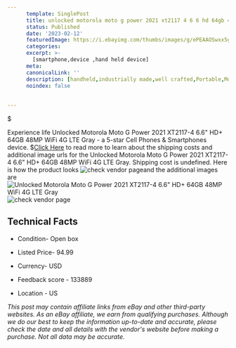 ```yaml
---
      template: SinglePost
      title: unlocked motorola moto g power 2021 xt2117 4 6 6 hd 64gb 48mp wifi 4g lte gray
      status: Published
      date: '2023-02-12'
      featuredImage: https://i.ebayimg.com/thumbs/images/g/ePEAAOSwxx5ga2GG/s-l225.jpg
      categories: 
      excerpt: >-
        [smartphone,device ,hand held device]
      meta:
      canonicalLink: ''
      description: [handheld,industrially made,well crafted,Portable,Mobile,Compact,Convenient,Lightweight,Maneuverable,Man-portable,Miniature,Carriable,Hand-held,Light,Holdable,Transportable,Mobile device,Pocket-sized,On-the-go,Wireless,Cordless,Compact size,Convenient size, smartphone,device ,hand held device]
      noindex: false
      
        
---
```

$

Experience life Unlocked Motorola Moto G Power 2021 XT2117-4 6.6" HD+ 64GB 48MP WiFi 4G LTE Gray - a 5-star Cell Phones & Smartphones device.
$[Click Here](https://www.ebay.com/itm/194012589490?hash=item2d2c0d2db2%3Ag%3AePEAAOSwxx5ga2GG&mkevt=1&mkcid=1&mkrid=711-53200-19255-0&campid=%253CePNCampaignId%253E&customid=%253CreferenceId%253E&toolid=10049) to read more to learn about the shipping costs and additional image urls for the Unlocked Motorola Moto G Power 2021 XT2117-4 6.6" HD+ 64GB 48MP WiFi 4G LTE Gray. Shipping cost is undefined. Here is how the product looks ![check vendor page](https://i.ebayimg.com/thumbs/images/g/ePEAAOSwxx5ga2GG/s-l225.jpg)and the additional images are![Unlocked Motorola Moto G Power 2021 XT2117-4 6.6" HD+ 64GB 48MP WiFi 4G LTE Gray](https://i.ebayimg.com/images/g/ePEAAOSwxx5ga2GG/s-l1600.jpg)![check vendor page](https://origin-galleryplus.ebayimg.com/ws/web/194012589490_2_0_1/225x225.jpg,https://origin-galleryplus.ebayimg.com/ws/web/194012589490_3_0_1/225x225.jpg)



 ## Technical Facts 



     
      

 - Condition- Open box 


      

 - Listed Price- 94.99 


      

 - Currency- USD 


      

 - Feedback score - 133889 


      

 - Location - US 


      
      

 *_This post may contain affiliate links from eBay and other third-party websites. As an eBay affiliate, we earn from qualifying purchases. Although we do our best to keep the information up-to-date and accurate, please check the date and all details with the vendor's website before making a purchase. Not all data may be accurate._*







